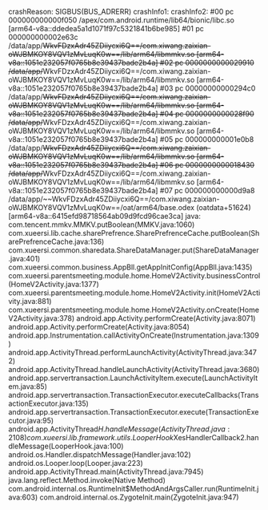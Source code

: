 crashReason: SIGBUS(BUS_ADRERR)
crashInfo1: 
crashInfo2: #00 pc 000000000000f050 /apex/com.android.runtime/lib64/bionic/libc.so [arm64-v8a::ddedea5a1d1071f97c5321841b6be985]
#01 pc 000000000002e63c /data/app/~~WkvFDzxAdr45ZDiiycxi6Q==/com.xiwang.zaixian-oWJBMKOY8VQV1zMvLuqK0w==/lib/arm64/libmmkv.so [arm64-v8a::1051e232057f0765b8e39437bade2b4a]
#02 pc 0000000000029910 /data/app/~~WkvFDzxAdr45ZDiiycxi6Q==/com.xiwang.zaixian-oWJBMKOY8VQV1zMvLuqK0w==/lib/arm64/libmmkv.so [arm64-v8a::1051e232057f0765b8e39437bade2b4a]
#03 pc 00000000000294c0 /data/app/~~WkvFDzxAdr45ZDiiycxi6Q==/com.xiwang.zaixian-oWJBMKOY8VQV1zMvLuqK0w==/lib/arm64/libmmkv.so [arm64-v8a::1051e232057f0765b8e39437bade2b4a]
#04 pc 0000000000028f90 /data/app/~~WkvFDzxAdr45ZDiiycxi6Q==/com.xiwang.zaixian-oWJBMKOY8VQV1zMvLuqK0w==/lib/arm64/libmmkv.so [arm64-v8a::1051e232057f0765b8e39437bade2b4a]
#05 pc 000000000001e0b8 /data/app/~~WkvFDzxAdr45ZDiiycxi6Q==/com.xiwang.zaixian-oWJBMKOY8VQV1zMvLuqK0w==/lib/arm64/libmmkv.so [arm64-v8a::1051e232057f0765b8e39437bade2b4a]
#06 pc 0000000000018430 /data/app/~~WkvFDzxAdr45ZDiiycxi6Q==/com.xiwang.zaixian-oWJBMKOY8VQV1zMvLuqK0w==/lib/arm64/libmmkv.so [arm64-v8a::1051e232057f0765b8e39437bade2b4a]
#07 pc 000000000000d9a8 /data/app/~~WkvFDzxAdr45ZDiiycxi6Q==/com.xiwang.zaixian-oWJBMKOY8VQV1zMvLuqK0w==/oat/arm64/base.odex (oatdata+51624) [arm64-v8a::6415efd98718564ab09d9fcd96cae3ca]
java:
com.tencent.mmkv.MMKV.putBoolean(MMKV.java:1060)
com.xueersi.lib.cache.sharePrefrence.SharePrefrenceCache.putBoolean(SharePrefrenceCache.java:136)
com.xueersi.common.sharedata.ShareDataManager.put(ShareDataManager.java:401)
com.xueersi.common.business.AppBll.getAppInitConfig(AppBll.java:1435)
com.xueersi.parentsmeeting.module.home.HomeV2Activity.businessControl(HomeV2Activity.java:1377)
com.xueersi.parentsmeeting.module.home.HomeV2Activity.init(HomeV2Activity.java:881)
com.xueersi.parentsmeeting.module.home.HomeV2Activity.onCreate(HomeV2Activity.java:378)
android.app.Activity.performCreate(Activity.java:8071)
android.app.Activity.performCreate(Activity.java:8054)
android.app.Instrumentation.callActivityOnCreate(Instrumentation.java:1309)
android.app.ActivityThread.performLaunchActivity(ActivityThread.java:3472)
android.app.ActivityThread.handleLaunchActivity(ActivityThread.java:3680)
android.app.servertransaction.LaunchActivityItem.execute(LaunchActivityItem.java:85)
android.app.servertransaction.TransactionExecutor.executeCallbacks(TransactionExecutor.java:135)
android.app.servertransaction.TransactionExecutor.execute(TransactionExecutor.java:95)
android.app.ActivityThread$H.handleMessage(ActivityThread.java:2108)
com.xueersi.lib.framework.utils.LooperHook$XesHandlerCallback2.handleMessage(LooperHook.java:100)
android.os.Handler.dispatchMessage(Handler.java:102)
android.os.Looper.loop(Looper.java:223)
android.app.ActivityThread.main(ActivityThread.java:7945)
java.lang.reflect.Method.invoke(Native Method)
com.android.internal.os.RuntimeInit$MethodAndArgsCaller.run(RuntimeInit.java:603)
com.android.internal.os.ZygoteInit.main(ZygoteInit.java:947)

